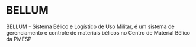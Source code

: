 # BELLUM
BELLUM - Sistema Bélico e Logístico de Uso Militar, é um sistema de gerenciamento e controle de materiais bélicos no Centro de Material Bélico da PMESP
